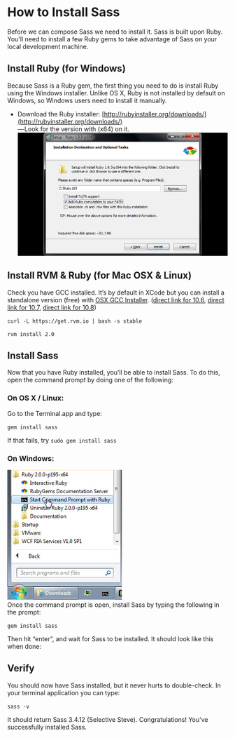 How to Install Sass
================
Before we can compose Sass we need to install it. Sass is built upon Ruby. You'll need to install a few Ruby gems to take advantage of Sass on your local development machine.

## Install Ruby (for Windows)
Because Sass is a Ruby gem, the first thing you need to do is install Ruby using the Windows installer. Unlike OS X, Ruby is not installed by default on Windows, so Windows users need to install it manually.

- Download the Ruby installer: [http://rubyinstaller.org/downloads/](http://rubyinstaller.org/downloads/)  
  — Look for the version with (x64) on it. ![image](img/install-2.jpg)


## Install RVM &amp; Ruby (for Mac OSX &amp; Linux)
Check you have GCC installed. It’s by default in XCode but you can install a standalone version (free) with [OSX GCC Installer](https://github.com/kennethreitz/osx-gcc-installer). ([direct link for 10.6](https://github.com/downloads/kennethreitz/osx-gcc-installer/GCC-10.6.pkg), [direct link for 10.7](https://github.com/downloads/kennethreitz/osx-gcc-installer/GCC-10.7-v2.pkg), [direct link for 10.8](https://github.com/downloads/kennethreitz/osx-gcc-installer/GCC-10.7-v2.pkg))

```
curl -L https://get.rvm.io | bash -s stable
```
```
rvm install 2.0
```

## Install Sass
Now that you have Ruby installed, you’ll be able to install Sass. To do this, open the command prompt by doing one of the following:
### On OS X / Linux:
Go to the Terminal.app and type:
```
gem install sass
```
If that fails, try ```sudo gem install sass```

### On Windows:
![image](img/install-1.jpg)  
Once the command prompt is open, install Sass by typing the following in the prompt:

```
gem install sass
```

Then hit “enter”, and wait for Sass to be installed. It should look like this when done:

## Verify
You should now have Sass installed, but it never hurts to double-check. In your terminal application you can type:
```
sass -v
```
It should return Sass 3.4.12 (Selective Steve).
Congratulations! You've successfully installed Sass.